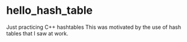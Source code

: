 # hello_hash_table
Just practicing C++ hashtables
This was motivated by the use of hash tables that I saw at work.
